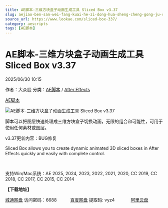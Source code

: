 ```yaml
---
title: AE脚本-三维方块盒子动画生成工具 Sliced Box v3.37
slug: aejiao-ben-san-wei-fang-kuai-he-zi-dong-hua-sheng-cheng-gong-ju-sliced-box-v3-37
source_url: https://www.lookae.com/sliced-box-337/
category: aescripts
tags: [AE脚本]
---
```

# AE脚本-三维方块盒子动画生成工具 Sliced Box v3.37

2025/06/30 10:15

作者：大众脸
分类：[AE脚本](https://www.lookae.com/after-effects/aescripts/) / [After Effects](https://www.lookae.com/after-effects/)

[AE脚本](https://www.lookae.com/tag/ae%e8%84%9a%e6%9c%ac/)

![AE脚本-三维方块盒子动画生成工具 Sliced Box v3.37](https://www.lookae.com/wp-content/uploads/2021/05/Sliced-Box-3.jpg "AE脚本-三维方块盒子动画生成工具 Sliced Box v3.37-LookAE.com")

脚本可以把图层快速处理成三维方块盒子切换动画，无限的组合和可能性，可用于使用任何素材或图层。

v3.37更新内容：BUG修复

Sliced Box allows you to create dynamic animated 3D sliced boxes in After Effects quickly and easily with complete control.

[﻿﻿﻿](https://cloud.video.taobao.com//play/u/705956171/p/1/e/6/t/1/311258911046.mp4)

支持Win/Mac系统：AE 2025, 2024, 2023, 2022, 2021, 2020, CC 2019, CC 2018, CC 2017, CC 2015, CC 2014

**【下载地址】**

[城通网盘](https://url70.ctfile.com/f/2827370-1523274325-d3e442?p=4431) 访问密码：6688           [百度网盘](https://pan.baidu.com/s/1czSNDpxucEnGfSdeKu8PMQ?pwd=vyz4) 提取码: vyz4             [阿里云盘](https://www.alipan.com/s/FUSX2ucST2N)
